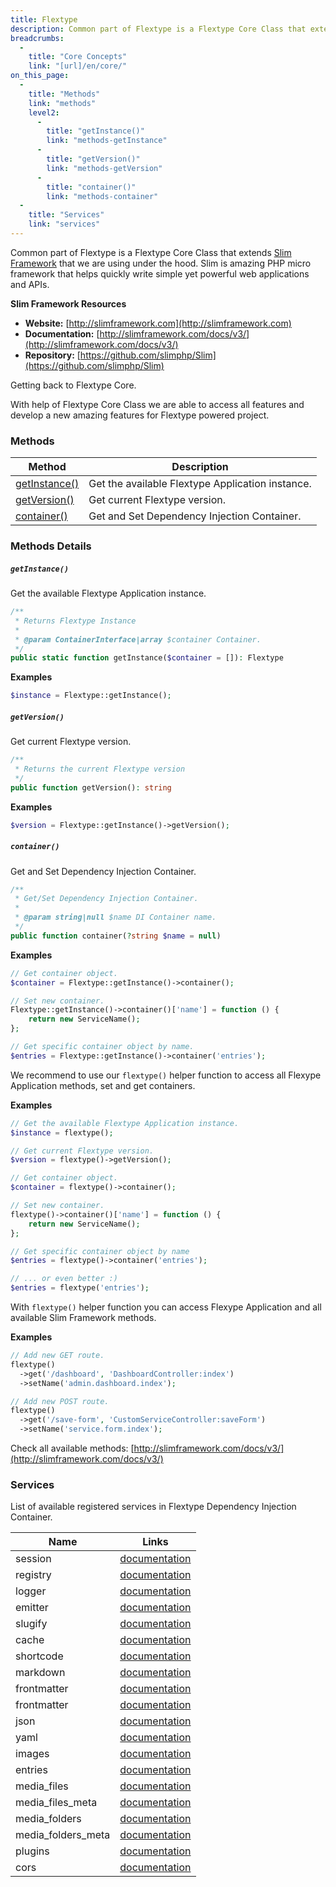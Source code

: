 ```yaml
---
title: Flextype
description: Common part of Flextype is a Flextype Core Class that extends Slim Framework that we are using under the hood. Slim is amazing PHP micro framework that helps quickly write simple yet powerful web applications and APIs.
breadcrumbs:
  -
    title: "Core Concepts"
    link: "[url]/en/core/"
on_this_page:
  -
    title: "Methods"
    link: "methods"
    level2:
      -
        title: "getInstance()"
        link: "methods-getInstance"
      -
        title: "getVersion()"
        link: "methods-getVersion"
      -
        title: "container()"
        link: "methods-container"
  -
    title: "Services"
    link: "services"
---
```


Common part of Flextype is a Flextype Core Class that extends [Slim Framework](http://www.slimframework.com) that we are using under the hood. Slim is amazing PHP micro framework that helps quickly write simple yet powerful web applications and APIs.

**Slim Framework Resources**
* **Website:** [http://slimframework.com](http://slimframework.com)
* **Documentation:** [http://slimframework.com/docs/v3/](http://slimframework.com/docs/v3/)
* **Repository:** [https://github.com/slimphp/Slim](https://github.com/slimphp/Slim)

Getting back to Flextype Core.

With help of Flextype Core Class we are able to access all features and develop a new amazing features for Flextype powered project.

### <a name="methods"></a> Methods

<div class="table">
    <table>
        <thead>
            <tr>
                <th>Method</th>
                <th>Description</th>
            </tr>
        </thead>
        <tbody>
            <tr>
                <td><a href="#methods-getInstance">getInstance()</a></td>
                <td>Get the available Flextype Application instance.</td>
            </tr>
            <tr>
                <td><a href="#methods-getVersion">getVersion()</a></td>
                <td>Get current Flextype version.</td>
            </tr>
            <tr>
                <td><a href="#methods-container">container()</a></td>
                <td>Get and Set Dependency Injection Container.</td>
            </tr>
        </tbody>
    </table>
</div>

### Methods Details

##### <a name="methods-getInstance"></a> `getInstance()`

Get the available Flextype Application instance.

```php
/**
 * Returns Flextype Instance
 *
 * @param ContainerInterface|array $container Container.
 */
public static function getInstance($container = []): Flextype
```

**Examples**

```php
$instance = Flextype::getInstance();
```

##### <a name="methods-getVersion"></a> `getVersion()`

Get current Flextype version.

```php
/**
 * Returns the current Flextype version
 */
public function getVersion(): string
```

**Examples**

```php
$version = Flextype::getInstance()->getVersion();
```

##### <a name="methods-container"></a> `container()`

Get and Set Dependency Injection Container.

```php
/**
 * Get/Set Dependency Injection Container.
 *
 * @param string|null $name DI Container name.
 */
public function container(?string $name = null)
```

**Examples**

```php
// Get container object.
$container = Flextype::getInstance()->container();

// Set new container.
Flextype::getInstance()->container()['name'] = function () {
    return new ServiceName();
};

// Get specific container object by name.
$entries = Flextype::getInstance()->container('entries');
```

We recommend to use our `flextype()` helper function to access all Flexype Application methods, set and get containers.

**Examples**

```php
// Get the available Flextype Application instance.
$instance = flextype();

// Get current Flextype version.
$version = flextype()->getVersion();

// Get container object.
$container = flextype()->container();

// Set new container.
flextype()->container()['name'] = function () {
    return new ServiceName();
};

// Get specific container object by name
$entries = flextype()->container('entries');

// ... or even better :)
$entries = flextype('entries');
```

With `flextype()` helper function you can access Flexype Application and all available Slim Framework methods.

**Examples**

```php
// Add new GET route.
flextype()
  ->get('/dashboard', 'DashboardController:index')
  ->setName('admin.dashboard.index');

// Add new POST route.
flextype()
  ->get('/save-form', 'CustomServiceController:saveForm')
  ->setName('service.form.index');
```

Check all available methods: [http://slimframework.com/docs/v3/](http://slimframework.com/docs/v3/)

### Services <a name="services"></a>

List of available registered services in Flextype Dependency Injection Container.

<div class="table">
    <table>
        <thead>
            <tr>
                <th>Name</th>
                <th>Links</th>
            </tr>
        </thead>
        <tbody>
            <tr>
                <td>session</td>
                <td><a href="https://github.com/atomastic/session">documentation</a></td>
            </tr>
            <tr>
                <td>registry</td>
                <td><a href="https://github.com/atomastic/registry">documentation</a></td>
            </tr>
            <tr>
                <td>logger</td>
                <td><a href="https://github.com/Seldaek/monolog">documentation</a></td>
            </tr>
            <tr>
                <td>emitter</td>
                <td><a href="http://event.thephpleague.com">documentation</a></td>
            </tr>
            <tr>
                <td>slugify</td>
                <td><a href="https://github.com/cocur/slugify">documentation</a></td>
            </tr>
            <tr>
                <td>cache</td>
                <td><a href="https://www.phpfastcache.com">documentation</a></td>
            </tr>
            <tr>
                <td>shortcode</td>
                <td><a href="[url]/en/parsers/shortcode">documentation</a></td>
            </tr>
            <tr>
                <td>markdown</td>
                <td><a href="[url]/en/parsers/markdown">documentation</a></td>
            </tr>
            <tr>
                <td>frontmatter</td>
                <td><a href="[url]/en/serializers/frontmatter">documentation</a></td>
            </tr>
            <tr>
                <td>frontmatter</td>
                <td><a href="[url]/en/serializers/frontmatter">documentation</a></td>
            </tr>
            <tr>
                <td>json</td>
                <td><a href="[url]/en/serializers/json">documentation</a></td>
            </tr>
            <tr>
                <td>yaml</td>
                <td><a href="[url]/en/serializers/yaml">documentation</a></td>
            </tr>
            <tr>
                <td>images</td>
                <td><a href="https://glide.thephpleague.com">documentation</a></td>
            </tr>
            <tr>
                <td>entries</td>
                <td><a href="[url]/en/core/entries">documentation</a></td>
            </tr>
            <tr>
                <td>media_files</td>
                <td><a href="[url]/en/core/media#files-methods">documentation</a></td>
            </tr>
            <tr>
                <td>media_files_meta</td>
                <td><a href="[url]/en/core/media#files-meta-methods">documentation</a></td>
            </tr>
            <tr>
                <td>media_folders</td>
                <td><a href="[url]/en/core/media#folders-methods">documentation</a></td>
            </tr>
            <tr>
                <td>media_folders_meta</td>
                <td><a href="[url]/en/core/media#folders-meta-methods">documentation</a></td>
            </tr>
            <tr>
                <td>plugins</td>
                <td><a href="[url]/en/core/plugins">documentation</a></td>
            </tr>
            <tr>
                <td>cors</td>
                <td><a href="#">documentation</a></td>
            </tr>
        </tbody>
    </table>
</div>
